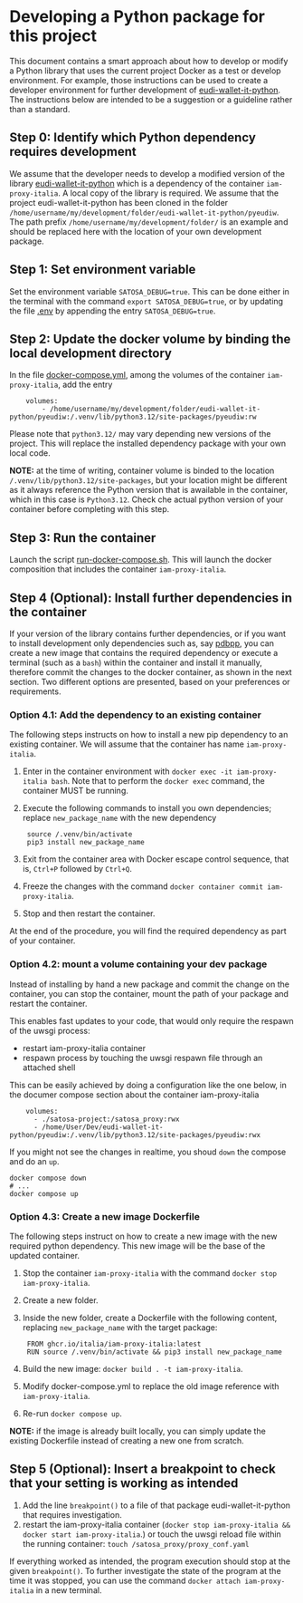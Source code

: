 # Developing a Python package for this project

This document contains a smart approach about how to develop or modify a Python library that uses the current project Docker as a test or develop environment.
For example, those instructions can be used to create a developer environment for further development of [eudi-wallet-it-python](https://github.com/italia/eudi-wallet-it-python).
The instructions below are intended to be a suggestion or a guideline rather than a standard.

## Step 0: Identify which Python dependency requires development

We assume that the developer needs to develop a modified version of the library [eudi-wallet-it-python](https://github.com/italia/eudi-wallet-it-python) which is a dependency of the container `iam-proxy-italia`.
A local copy of the library is required.
We assume that the project eudi-wallet-it-python has been cloned in the folder `/home/username/my/development/folder/eudi-wallet-it-python/pyeudiw`. The path prefix `/home/username/my/development/folder/` is an example and should be replaced here with the location of your own development package.

## Step 1: Set environment variable

Set the environment variable `SATOSA_DEBUG=true`. This can be done either in the terminal with the command `export SATOSA_DEBUG=true`, or by updating the file [.env](Docker-compose/.env) by appending the entry `SATOSA_DEBUG=true`.

## Step 2: Update the docker volume by binding the local development directory

In the file [docker-compose.yml](Docker-example/docker-compose.yml), among the volumes of the container `iam-proxy-italia`, add the entry
    
        volumes:
            - /home/username/my/development/folder/eudi-wallet-it-python/pyeudiw:/.venv/lib/python3.12/site-packages/pyeudiw:rw

Please note that `python3.12/` may vary depending new versions of the project. 
This will replace the installed dependency package with your own local code.

**NOTE:** at the time of writing, container volume is binded to the location `/.venv/lib/python3.12/site-packages`, but your location might be different as it always reference the Python version that is awailable in the container, which in this case is `Python3.12`. Check che actual python version of your container before completing with this step.

## Step 3: Run the container

Launch the script [run-docker-compose.sh](Docker-compose/run-docker-compose.sh). This will launch the docker composition that includes the container `iam-proxy-italia`.

## Step 4 (Optional): Install further dependencies in the container

If your version of the library contains further dependencies, or if you want to install development only dependencies such as, say [pdbpp](https://github.com/pdbpp/pdbpp), you can create a new image that contains the required dependency or execute a terminal (such as a `bash`) within the container and install it manually, therefore commit the changes to the docker container, as shown in the next section.
Two different options are presented, based on your preferences or requirements.

### Option 4.1: Add the dependency to an existing container

The following steps instructs on how to install a new pip dependency to an existing container. We will assume that the container has name `iam-proxy-italia`.

1. Enter in the container environment with `docker exec -it iam-proxy-italia bash`. Note that to perform the `docker exec` command, the container MUST be running.
2. Execute the following commands to install you own dependencies; replace `new_package_name` with the new dependency

        source /.venv/bin/activate
        pip3 install new_package_name

3. Exit from the container area with Docker escape control sequence, that is, `Ctrl+P` followed by `Ctrl+Q`.
4. Freeze the changes with the command `docker container commit iam-proxy-italia`.
5. Stop and then restart the container.

At the end of the procedure, you will find the required dependency as part of your container.

### Option 4.2: mount a volume containing your dev package

Instead of installing by hand a new package and commit the change on the container,
you can stop the container, mount the path of your package and restart the container.

This enables fast updates to your code, that would only require the respawn of the uwsgi process:

  - restart iam-proxy-italia container
  - respawn process by touching the uwsgi respawn file through an attached shell

This can be easily achieved by doing a configuration like the one below,
in the documer compose section about the container iam-proxy-italia

````
    volumes:
      - ./satosa-project:/satosa_proxy:rwx
      - /home/User/Dev/eudi-wallet-it-python/pyeudiw:/.venv/lib/python3.12/site-packages/pyeudiw:rwx
````

If you might not see the changes in realtime, you shoud `down` the compose and do an `up`.

````
docker compose down
# ...
docker compose up
````

### Option 4.3: Create a new image Dockerfile

The following steps instruct on how to create a new image with the new required python dependency. This new image will be the base of the updated container.

1. Stop the container `iam-proxy-italia` with the command `docker stop iam-proxy-italia`.
2. Create a new folder.
3. Inside the new folder, create a Dockerfile with the following content, replacing `new_package_name` with the target package:

        FROM ghcr.io/italia/iam-proxy-italia:latest
        RUN source /.venv/bin/activate && pip3 install new_package_name

4. Build the new image: `docker build . -t iam-proxy-italia`.
5. Modify docker-compose.yml to replace the old image reference with `iam-proxy-italia`.
6. Re-run `docker compose up`.

**NOTE:** if the image is already built locally, you can simply update the existing Dockerfile instead of creating a new one from scratch.

## Step 5 (Optional): Insert a breakpoint to check that your setting is working as intended

1. Add the line `breakpoint()` to a file of that package eudi-wallet-it-python that requires investigation.
2. restart the iam-proxy-italia container (`docker stop iam-proxy-italia && docker start iam-proxy-italia`.) or touch the uwsgi reload file within the running container: `touch /satosa_proxy/proxy_conf.yaml`

If everything worked as intended, the program execution should stop at the given `breakpoint()`.
To further investigate the state of the program at the time it was stopped,
you can use the command `docker attach iam-proxy-italia` in a new terminal.
